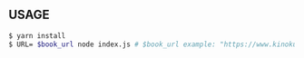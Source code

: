 ## USAGE

```usage.sh
$ yarn install
$ URL= $book_url node index.js # $book_url example: "https://www.kinokuniya.co.jp/f/dsg-01-9784320026681"
```
